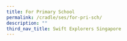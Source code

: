 ```yaml
---
title: For Primary School
permalink: /cradle/ses/for-pri-sch/
description: ""
third_nav_title: Swift Explorers Singapore
---
```


